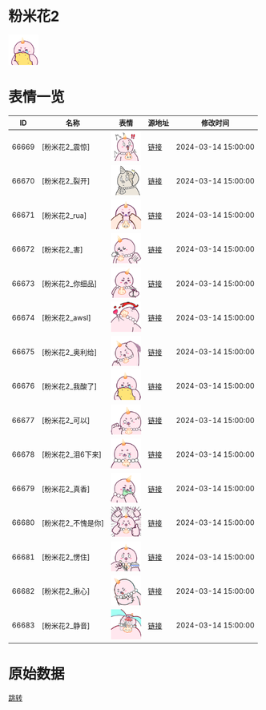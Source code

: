 # 粉米花2

<img src="./cover.png" height="60" alt="cover" />

# 表情一览

|ID|名称|表情|源地址|修改时间|
|----|----|----|----|----|
|66669|[粉米花2_震惊]|<img src="./pic/066669_%5B粉米花2_震惊%5D.png" height="60" alt="震惊"/>|[链接](https://i0.hdslb.com/bfs/garb/76285324a4cc0bbceb606e65ca6b52420153a4b3.png)|2024-03-14 15:00:00|
|66670|[粉米花2_裂开]|<img src="./pic/066670_%5B粉米花2_裂开%5D.png" height="60" alt="裂开"/>|[链接](https://i0.hdslb.com/bfs/garb/da11b2552a2dae3293245e30e3a9044d167c3b69.png)|2024-03-14 15:00:00|
|66671|[粉米花2_rua]|<img src="./pic/066671_%5B粉米花2_rua%5D.png" height="60" alt="rua"/>|[链接](https://i0.hdslb.com/bfs/garb/e146d01f3a55bc49a8832cd3caf0da79998b6478.png)|2024-03-14 15:00:00|
|66672|[粉米花2_害]|<img src="./pic/066672_%5B粉米花2_害%5D.png" height="60" alt="害"/>|[链接](https://i0.hdslb.com/bfs/garb/d8c120e369fb04e9b6b7006672a5604b6b635a9e.png)|2024-03-14 15:00:00|
|66673|[粉米花2_你细品]|<img src="./pic/066673_%5B粉米花2_你细品%5D.png" height="60" alt="你细品"/>|[链接](https://i0.hdslb.com/bfs/garb/568726ec7a7f572a7d2abb512adcae5ebed395d3.png)|2024-03-14 15:00:00|
|66674|[粉米花2_awsl]|<img src="./pic/066674_%5B粉米花2_awsl%5D.png" height="60" alt="awsl"/>|[链接](https://i0.hdslb.com/bfs/garb/0791908e63b758ce9dc6a4ed8ab1d959efa3ea25.png)|2024-03-14 15:00:00|
|66675|[粉米花2_奥利给]|<img src="./pic/066675_%5B粉米花2_奥利给%5D.png" height="60" alt="奥利给"/>|[链接](https://i0.hdslb.com/bfs/garb/af7bf8c34f5f2108f41b42132d0d6c544382f814.png)|2024-03-14 15:00:00|
|66676|[粉米花2_我酸了]|<img src="./pic/066676_%5B粉米花2_我酸了%5D.png" height="60" alt="我酸了"/>|[链接](https://i0.hdslb.com/bfs/garb/8b5ac3c354c9bc6315ec97ab721fe86a1f8399bc.png)|2024-03-14 15:00:00|
|66677|[粉米花2_可以]|<img src="./pic/066677_%5B粉米花2_可以%5D.png" height="60" alt="可以"/>|[链接](https://i0.hdslb.com/bfs/garb/92e4934b0fa7d106fe911c99532908f6cf0d1974.png)|2024-03-14 15:00:00|
|66678|[粉米花2_泪6下来]|<img src="./pic/066678_%5B粉米花2_泪6下来%5D.png" height="60" alt="泪6下来"/>|[链接](https://i0.hdslb.com/bfs/garb/340e0a7d8be1ac8ba38bccfcfd0d516fd06d8e4f.png)|2024-03-14 15:00:00|
|66679|[粉米花2_真香]|<img src="./pic/066679_%5B粉米花2_真香%5D.png" height="60" alt="真香"/>|[链接](https://i0.hdslb.com/bfs/garb/1f974d25b7b0fe206cd22bbccfe86fb72096fa12.png)|2024-03-14 15:00:00|
|66680|[粉米花2_不愧是你]|<img src="./pic/066680_%5B粉米花2_不愧是你%5D.png" height="60" alt="不愧是你"/>|[链接](https://i0.hdslb.com/bfs/garb/bd71786ef76d0d04ea57cef911b2b6d25c447564.png)|2024-03-14 15:00:00|
|66681|[粉米花2_愣住]|<img src="./pic/066681_%5B粉米花2_愣住%5D.png" height="60" alt="愣住"/>|[链接](https://i0.hdslb.com/bfs/garb/416de2a84b48c0c5f78527a1af04b28b1b47958d.png)|2024-03-14 15:00:00|
|66682|[粉米花2_揪心]|<img src="./pic/066682_%5B粉米花2_揪心%5D.png" height="60" alt="揪心"/>|[链接](https://i0.hdslb.com/bfs/garb/cf908703482715c39247f46aca5c1068c4eb9dbf.png)|2024-03-14 15:00:00|
|66683|[粉米花2_静音]|<img src="./pic/066683_%5B粉米花2_静音%5D.png" height="60" alt="静音"/>|[链接](https://i0.hdslb.com/bfs/garb/fcf346f8f8f887019a9a2e4b730de747c1e0afca.png)|2024-03-14 15:00:00|

# 原始数据

[跳转](./raw.json)

